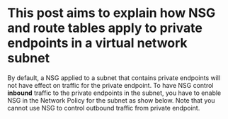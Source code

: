 # This post aims to explain how NSG and route tables apply to private endpoints in a virtual network subnet

By default, a NSG applied to a subnet that contains private endpoints will not have effect on traffic for the private endpoint. To have NSG control **inbound** traffic to the private endpoints in the subnet, you have to enable NSG in the Network Policy for the subnet as show below. Note that you cannot use NSG to control outbound traffic from private endpoint.


